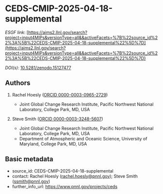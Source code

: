 # CEDS-CMIP-2025-04-18-supplemental

*ESGF link*: [https://aims2.llnl.gov/search?project=input4MIPs&versionType=all&&activeFacets=%7B%22source_id%22%3A%5B%22CEDS-CMIP-2025-04-18-supplemental%22%5D%7D](https://aims2.llnl.gov/search?project=input4MIPs&versionType=all&&activeFacets=%7B%22source_id%22%3A%5B%22CEDS-CMIP-2025-04-18-supplemental%22%5D%7D)

*DOI(s)*: [10.5281/zenodo.15127477](https://doi.org/10.5281/zenodo.15127477)

## Authors

1. Rachel Hoesly ([ORCID 0000-0003-0965-2729](https://orcid.org/0000-0003-0965-2729))
    - Joint Global Change Research Institute, Pacific Northwest National Laboratory, College Park, MD, USA

2. Steve Smith ([ORCID 0000-0003-3248-5607](https://orcid.org/0000-0003-3248-5607))
    - Joint Global Change Research Institute, Pacific Northwest National Laboratory, College Park, MD, USA
    - Department of Atmospheric and Oceanic Science, University of Maryland, College Park, MD, USA


## Basic metadata

- source_id: CEDS-CMIP-2025-04-18-supplemental
- contact: Rachel Hoesly (rachel.hoesly@pnnl.gov); Steve Smith (ssmith@pnnl.gov)
- further_info_url: https://www.pnnl.gov/projects/ceds